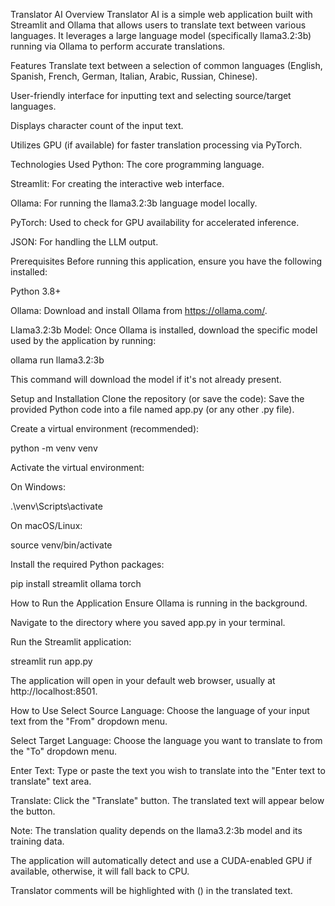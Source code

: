 Translator AI
Overview
Translator AI is a simple web application built with Streamlit and Ollama that allows users to translate text between various languages. It leverages a large language model (specifically llama3.2:3b) running via Ollama to perform accurate translations.

Features
Translate text between a selection of common languages (English, Spanish, French, German, Italian, Arabic, Russian, Chinese).

User-friendly interface for inputting text and selecting source/target languages.

Displays character count of the input text.

Utilizes GPU (if available) for faster translation processing via PyTorch.

Technologies Used
Python: The core programming language.

Streamlit: For creating the interactive web interface.

Ollama: For running the llama3.2:3b language model locally.

PyTorch: Used to check for GPU availability for accelerated inference.

JSON: For handling the LLM output.

Prerequisites
Before running this application, ensure you have the following installed:

Python 3.8+

Ollama: Download and install Ollama from https://ollama.com/.

Llama3.2:3b Model: Once Ollama is installed, download the specific model used by the application by running:

ollama run llama3.2:3b

This command will download the model if it's not already present.

Setup and Installation
Clone the repository (or save the code):
Save the provided Python code into a file named app.py (or any other .py file).

Create a virtual environment (recommended):

python -m venv venv

Activate the virtual environment:

On Windows:

.\venv\Scripts\activate

On macOS/Linux:

source venv/bin/activate

Install the required Python packages:

pip install streamlit ollama torch

How to Run the Application
Ensure Ollama is running in the background.

Navigate to the directory where you saved app.py in your terminal.

Run the Streamlit application:

streamlit run app.py

The application will open in your default web browser, usually at http://localhost:8501.

How to Use
Select Source Language: Choose the language of your input text from the "From" dropdown menu.

Select Target Language: Choose the language you want to translate to from the "To" dropdown menu.

Enter Text: Type or paste the text you wish to translate into the "Enter text to translate" text area.

Translate: Click the "Translate" button. The translated text will appear below the button.

Note:
The translation quality depends on the llama3.2:3b model and its training data.

The application will automatically detect and use a CUDA-enabled GPU if available, otherwise, it will fall back to CPU.

Translator comments will be highlighted with () in the translated text.
